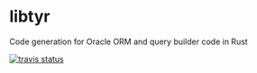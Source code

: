 # libtyr
Code generation for Oracle ORM and query builder code in Rust

[![travis status](https://travis-ci.org/aesir-vanir/libtyr.svg?branch=master)](https://travis-ci.org/aesir-vanir)